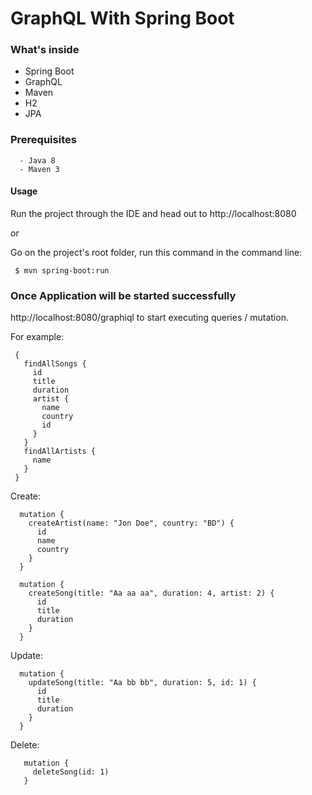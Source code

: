 
# GraphQL With Spring Boot

### What's inside

   - Spring Boot
   - GraphQL
   - Maven
   - H2
   - JPA
   
### Prerequisites
      - Java 8
      - Maven 3


#### Usage

  Run the project through the IDE and head out to http://localhost:8080
    
  or
    
  Go on the project's root folder, run this command in the command line:
  
     $ mvn spring-boot:run

### Once Application will be started successfully

   http://localhost:8080/graphiql 
   to start executing queries / mutation. 
   
   For example:
 
     {
       findAllSongs {
         id
         title
         duration
         artist {
           name
           country
           id
         }
       }
       findAllArtists {
         name
       }
     }
     
   Create:
     
      mutation {
        createArtist(name: "Jon Doe", country: "BD") {
          id
          name
          country
        }
      }
      
      mutation {
        createSong(title: "Aa aa aa", duration: 4, artist: 2) {
          id
          title
          duration
        }
      }   
     
   Update:
     
      mutation {
        updateSong(title: "Aa bb bb", duration: 5, id: 1) {
          id
          title
          duration
        }
      }

         
   Delete:
   
       mutation {
         deleteSong(id: 1)
       }
      
         
